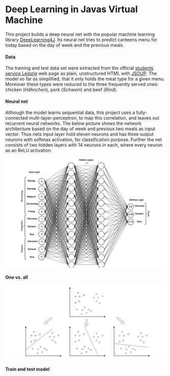 # Deep Learning in Javas Virtual Machine
This project builds a deep neural net with the popular machine learning library [DeepLearning4J](https://deeplearning4j.org/).
Its neural net tries to predict canteens menu for today based on the day of week and the previous meals.

#### Data
The training and test data set were extracted from the official [students service Leipzig](https://www.studentenwerk-leipzig.de/mensen-cafeterien/speiseplan)
web page as plain, unstructured HTML with [JSOUP](https://jsoup.org/). The model so far as simplified, that it only 
holds the meat type for a given menu. Moreover these types were reduced to the three frequently served ones: chicken (*Hähnchen*),
pork (*Schwein*) and beef (*Rind*).

#### Neural net
Although the model learns sequential data, this project uses a fully-connected multi-layer-perceptron, to map this correlation, and leaves out
recurrent neural networks. The below picture shows the network architecture based on the day of week and previous two meals as input vector. 
Thus nets input layer hold eleven neurons and has three output neurons with softmax activation, for classification purpose. Further the net
consists of two hidden layers with 14 neurons in each, where every neuron as an ReLU activation.

![net](docs/net.png)

#### One vs. all
![one vs all](docs/one_vs_all.png)

#### Train and test model

